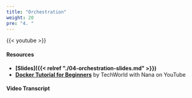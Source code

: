 ```yaml
---
title: "Orchestration"
weight: 20
pre: "4. "
---
```


{{< youtube >}}

#### Resources

* **[Slides]({{< relref "./04-orchestration-slides.md" >}})**
* **[Docker Tutorial for Beginners](https://www.youtube.com/watch?v=3c-iBn73dDE)** by TechWorld with Nana on YouTube

#### Video Transcript

